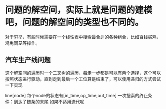 # 问题的解空间，实际上就是问题的建模吧，问题的解空间的类型也不同的。
对于穷举，有些时候需要在一个线性表中搜索最合适的各种组合，比如百钱买鸡，鸡兔同笼等操作。

## 汽车生产线问题
这个解空间的遍历时一个二叉树的遍历，每走一步都是可以有两个选择，这个可以按照状态进行驱动，直到走到最后一个工位算是结束了，可以使用递归的方式尝试一下实现

line[node]
每个node的状态有[in_time,op_time,out_time]
一次搜索的终止条件：到达了链条的末尾
如果不适用迭代呢










































